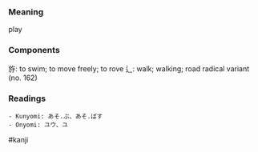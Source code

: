 ### Meaning

play

### Components

斿: to swim; to move freely; to rove 辶: walk; walking; road radical variant (no. 162)

### Readings

```
- Kunyomi: あそ.ぶ、あそ.ばす
- Onyomi: ユウ、ユ
```

#kanji